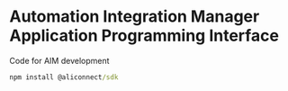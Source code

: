 # Automation Integration Manager Application Programming Interface

Code for AIM development

```cmd
npm install @aliconnect/sdk
```
